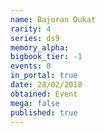 ```yaml
---
name: Bajoran Dukat
rarity: 4
series: ds9
memory_alpha:
bigbook_tier: -1
events: 0
in_portal: true
date: 28/02/2018
obtained: Event
mega: false
published: true
---
```



